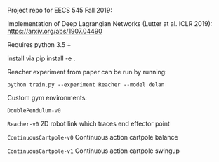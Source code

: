 Project repo for EECS 545 Fall 2019:

Implementation of Deep Lagrangian Networks (Lutter at al. ICLR 2019):
https://arxiv.org/abs/1907.04490

Requires python 3.5 +

install via pip install -e .

Reacher experiment from paper can be run by running:

`python train.py --experiment Reacher --model delan` 

Custom gym environments:

`DoublePendulum-v0` 

`Reacher-v0`    2D robot link which traces end effector point

`ContinuousCartpole-v0` Continuous action cartpole balance

`ContinuousCartpole-v1` Continuous action cartpole swingup

